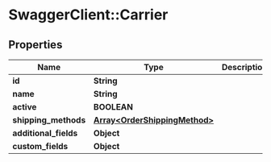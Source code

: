 # SwaggerClient::Carrier

## Properties
Name | Type | Description | Notes
------------ | ------------- | ------------- | -------------
**id** | **String** |  | [optional] 
**name** | **String** |  | [optional] 
**active** | **BOOLEAN** |  | [optional] 
**shipping_methods** | [**Array&lt;OrderShippingMethod&gt;**](OrderShippingMethod.md) |  | [optional] 
**additional_fields** | **Object** |  | [optional] 
**custom_fields** | **Object** |  | [optional] 


